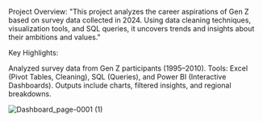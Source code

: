 Project Overview:
"This project analyzes the career aspirations of Gen Z based on survey data collected in 2024. Using data cleaning techniques, visualization tools, and SQL queries, it uncovers trends and insights about their ambitions and values."

Key Highlights:

Analyzed survey data from Gen Z participants (1995–2010).
Tools: Excel (Pivot Tables, Cleaning), SQL (Queries), and Power BI (Interactive Dashboards).
Outputs include charts, filtered insights, and regional breakdowns.


![Dashboard_page-0001 (1)](https://github.com/user-attachments/assets/051454b4-9259-488b-b58e-57e91bcd33b8)
